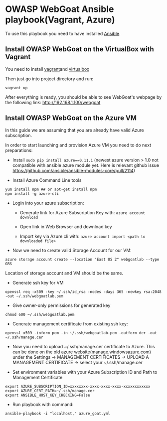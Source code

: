 # OWASP WebGoat Ansible playbook(Vagrant, Azure)
To use this playbook you need to have installed [Ansible](http://docs.ansible.com/ansible/intro_installation.html).

## Install OWASP WebGoat on the VirtualBox with Vagrant

You need to install [vagrant](http://www.vagrantup.com/downloads)and [virtualbox](https://www.virtualbox.org/wiki/Downloads)

Then just go into project directory and run:
```
vagrant up
```

After everything is ready, you should be able to see WebGoat's webpage by the following link: http://192.168.1.100/webgoat

## Install OWASP WebGoat on the Azure VM
In this guide we are assuming that you are already have valid Azure subscription.

In order to start launching and provision Azure VM you need to do next preparations:

* Install ```sudo pip install azure==0.11.1``` (newest azure version > 1.0 not compatible with ansible azure module yet. Here is relevant github issue https://github.com/ansible/ansible-modules-core/pull/2114)

* Install Azure Command Line tools
```
yum install npm ## or apt-get install npm
npm install -g azure-cli
```

* Login into your azure subscription:
   * Generate link for Azure Subscription Key with:
   ```azure account download```

   * Open link in Web Browser and download key
   * Import key via Azure cli with: ```azure account import <path to downloaded file>```

* Now we need to create valid Storage Account for our VM:
```
azure storage account create --location "East US 2" webgoatlab --type GRS
```
Location of storage account and VM should be the same.

* Generate ssh key for VM
```
openssl req -x509 -key ~/.ssh/id_rsa -nodes -days 365 -newkey rsa:2048 -out ~/.ssh/webgoatlab.pem
```

* Give owner-only permissions for generated key
```
chmod 600 ~/.ssh/webgoatlab.pem
```

* Generate management certificate from existing ssh key:
```
openssl x509 -inform pem -in ~/.ssh/webgoatlab.pem -outform der -out ~/.ssh/manage.cer
```

* Now you need to upload ~/.ssh/manage.cer certificate to Azure. This can be done on the old azure website(manage.windowsazure.com) under the Settings -> MANAGEMENT CERTIFICATES -> UPLOAD A MANAGEMENT CERTIFICATE -> select your ~/.ssh/manage.cer

* Set environment variables with your Azure Subscription ID and Path to Management Certificate
```
export AZURE_SUBSCRIPTION_ID=xxxxxxxx-xxxx-xxxx-xxxx-xxxxxxxxxxxx
export AZURE_CERT_PATH=~/.ssh/manage.cer
export ANSIBLE_HOST_KEY_CHECKING=False
```

* Run playbook with command:
```
ansible-playbook -i "localhost," azure_goat.yml
```
